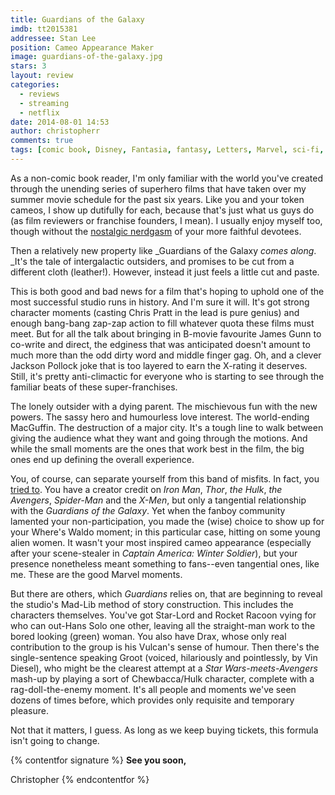 ```yaml
---
title: Guardians of the Galaxy
imdb: tt2015381
addressee: Stan Lee
position: Cameo Appearance Maker
image: guardians-of-the-galaxy.jpg
stars: 3
layout: review 
categories: 
  - reviews
  - streaming
  - netflix
date: 2014-08-01 14:53
author: christopherr
comments: true
tags: [comic book, Disney, Fantasia, fantasy, Letters, Marvel, sci-fi, superhero]
---
```

As a non-comic book reader, I'm only familiar with the world you've created through the unending series of superhero films that have taken over my summer movie schedule for the past six years. Like you and your token cameos, I show up dutifully for each, because that's just what us guys do (as film reviewers or franchise founders, I mean). I usually enjoy myself too, though without the [nostalgic nerdgasm][3] of your more faithful devotees. 

   [3]: /letters/2012/5/10/the-avengers.html

Then a relatively new property like _Guardians of the Galaxy _comes along_. _It's the tale of intergalactic outsiders, and promises to be cut from a different cloth (leather!). However, instead it just feels a little cut and paste.

This is both good and bad news for a film that's hoping to uphold one of the most successful studio runs in history. And I'm sure it will. It's got strong character moments (casting Chris Pratt in the lead is pure genius) and enough bang-bang zap-zap action to fill whatever quota these films must meet. But for all the talk about bringing in B-movie favourite James Gunn to co-write and direct, the edginess that was anticipated doesn't amount to much more than the odd dirty word and middle finger gag. Oh, and a clever Jackson Pollock joke that is too layered to earn the X-rating it deserves. Still, it's pretty anti-climactic for everyone who is starting to see through the familiar beats of these super-franchises.

The lonely outsider with a dying parent. The mischievous fun with the new powers. The sassy hero and humourless love interest. The world-ending MacGuffin. The destruction of a major city. It's a tough line to walk between giving the audience what they want and going through the motions. And while the small moments are the ones that work best in the film, the big ones end up defining the overall experience.

You, of course, can separate yourself from this band of misfits. In fact, you [tried to][4]. You have a creator credit on _Iron Man_, _Thor_, _the Hulk_, _the Avengers_, _Spider-Man_ and the _X-Men_, but only a tangential relationship with the _Guardians of the Galaxy_. Yet when the fanboy community lamented your non-participation, you made the (wise) choice to show up for your Where's Waldo moment; in this particular case, hitting on some young alien women. It wasn't your most inspired cameo appearance (especially after your scene-stealer in _Captain America: Winter Soldier_), but your presence nonetheless meant something to fans--even tangential ones, like me. These are the good Marvel moments.  

   [4]: http://ca.ign.com/articles/2014/01/23/stan-lee-will-not-appear-in-guardians-of-the-galaxy

But there are others, which _Guardians_ relies on, that are beginning to reveal the studio's Mad-Lib method of story construction. This includes the characters themselves. You've got Star-Lord and Rocket Racoon vying for who can out-Hans Solo one other, leaving all the straight-man work to the bored looking (green) woman. You also have Drax, whose only real contribution to the group is his Vulcan's sense of humour. Then there's the single-sentence speaking Groot (voiced, hilariously and pointlessly, by Vin Diesel), who might be the clearest attempt at a _Star Wars-_meets_-Avengers_ mash-up by playing a sort of Chewbacca/Hulk character, complete with a rag-doll-the-enemy moment. It's all people and moments we've seen dozens of times before, which provides only requisite and temporary pleasure.

Not that it matters, I guess. As long as we keep buying tickets, this formula isn't going to change.

{% contentfor signature %}
**See you soon,**

Christopher
{% endcontentfor %}